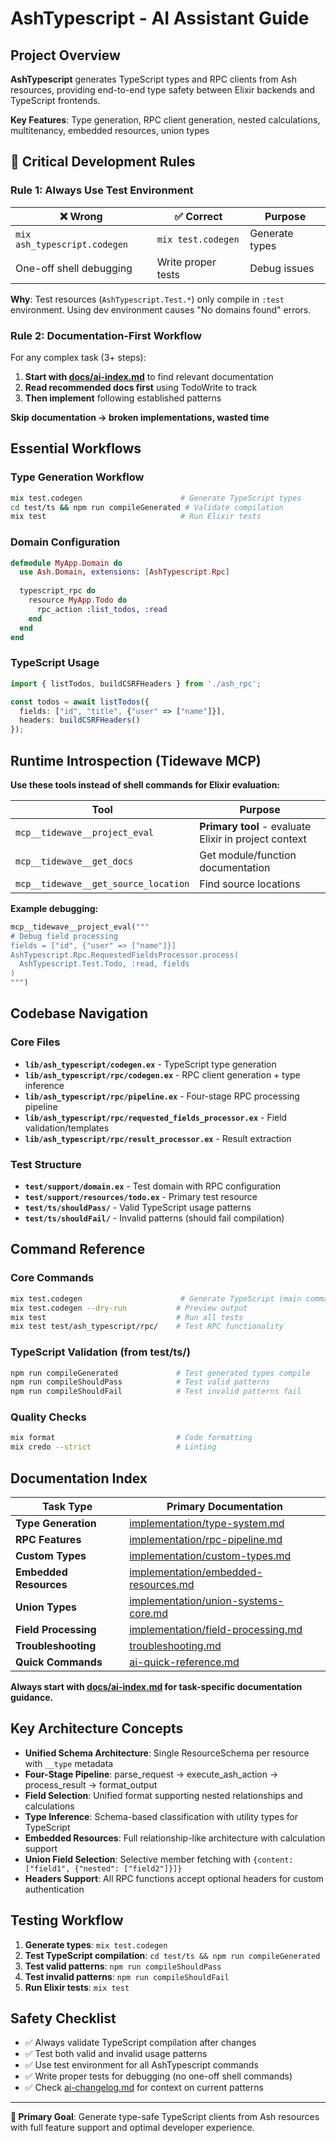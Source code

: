 # AshTypescript - AI Assistant Guide

## Project Overview

**AshTypescript** generates TypeScript types and RPC clients from Ash resources, providing end-to-end type safety between Elixir backends and TypeScript frontends.

**Key Features**: Type generation, RPC client generation, nested calculations, multitenancy, embedded resources, union types

## 🚨 Critical Development Rules

### Rule 1: Always Use Test Environment
| ❌ Wrong | ✅ Correct | Purpose |
|----------|------------|---------|
| `mix ash_typescript.codegen` | `mix test.codegen` | Generate types |
| One-off shell debugging | Write proper tests | Debug issues |

**Why**: Test resources (`AshTypescript.Test.*`) only compile in `:test` environment. Using dev environment causes "No domains found" errors.

### Rule 2: Documentation-First Workflow
For any complex task (3+ steps):
1. **Start with [docs/ai-index.md](docs/ai-index.md)** to find relevant documentation
2. **Read recommended docs first** using TodoWrite to track
3. **Then implement** following established patterns

**Skip documentation → broken implementations, wasted time**

## Essential Workflows

### Type Generation Workflow
```bash
mix test.codegen                      # Generate TypeScript types
cd test/ts && npm run compileGenerated # Validate compilation  
mix test                              # Run Elixir tests
```

### Domain Configuration
```elixir
defmodule MyApp.Domain do
  use Ash.Domain, extensions: [AshTypescript.Rpc]
  
  typescript_rpc do
    resource MyApp.Todo do
      rpc_action :list_todos, :read
    end
  end
end
```

### TypeScript Usage
```typescript
import { listTodos, buildCSRFHeaders } from './ash_rpc';

const todos = await listTodos({ 
  fields: ["id", "title", {"user" => ["name"]}],
  headers: buildCSRFHeaders()
});
```

## Runtime Introspection (Tidewave MCP)

**Use these tools instead of shell commands for Elixir evaluation:**

| Tool | Purpose |
|------|---------|
| `mcp__tidewave__project_eval` | **Primary tool** - evaluate Elixir in project context |
| `mcp__tidewave__get_docs` | Get module/function documentation |
| `mcp__tidewave__get_source_location` | Find source locations |

**Example debugging:**
```elixir
mcp__tidewave__project_eval("""
# Debug field processing
fields = ["id", {"user" => ["name"]}]
AshTypescript.Rpc.RequestedFieldsProcessor.process(
  AshTypescript.Test.Todo, :read, fields
)
""")
```

## Codebase Navigation

### Core Files
- **`lib/ash_typescript/codegen.ex`** - TypeScript type generation
- **`lib/ash_typescript/rpc/codegen.ex`** - RPC client generation + type inference
- **`lib/ash_typescript/rpc/pipeline.ex`** - Four-stage RPC processing pipeline
- **`lib/ash_typescript/rpc/requested_fields_processor.ex`** - Field validation/templates
- **`lib/ash_typescript/rpc/result_processor.ex`** - Result extraction

### Test Structure
- **`test/support/domain.ex`** - Test domain with RPC configuration
- **`test/support/resources/todo.ex`** - Primary test resource
- **`test/ts/shouldPass/`** - Valid TypeScript usage patterns
- **`test/ts/shouldFail/`** - Invalid patterns (should fail compilation)

## Command Reference

### Core Commands
```bash
mix test.codegen                      # Generate TypeScript (main command)
mix test.codegen --dry-run           # Preview output
mix test                             # Run all tests
mix test test/ash_typescript/rpc/    # Test RPC functionality
```

### TypeScript Validation (from test/ts/)
```bash
npm run compileGenerated             # Test generated types compile
npm run compileShouldPass            # Test valid patterns
npm run compileShouldFail            # Test invalid patterns fail
```

### Quality Checks
```bash
mix format                           # Code formatting
mix credo --strict                   # Linting
```

## Documentation Index

| Task Type | Primary Documentation |
|-----------|----------------------|
| **Type Generation** | [implementation/type-system.md](docs/implementation/type-system.md) |
| **RPC Features** | [implementation/rpc-pipeline.md](docs/implementation/rpc-pipeline.md) |
| **Custom Types** | [implementation/custom-types.md](docs/implementation/custom-types.md) |
| **Embedded Resources** | [implementation/embedded-resources.md](docs/implementation/embedded-resources.md) |
| **Union Types** | [implementation/union-systems-core.md](docs/implementation/union-systems-core.md) |
| **Field Processing** | [implementation/field-processing.md](docs/implementation/field-processing.md) |
| **Troubleshooting** | [troubleshooting.md](docs/troubleshooting.md) |
| **Quick Commands** | [ai-quick-reference.md](docs/ai-quick-reference.md) |

**Always start with [docs/ai-index.md](docs/ai-index.md) for task-specific documentation guidance.**

## Key Architecture Concepts

- **Unified Schema Architecture**: Single ResourceSchema per resource with `__type` metadata
- **Four-Stage Pipeline**: parse_request → execute_ash_action → process_result → format_output  
- **Field Selection**: Unified format supporting nested relationships and calculations
- **Type Inference**: Schema-based classification with utility types for TypeScript
- **Embedded Resources**: Full relationship-like architecture with calculation support
- **Union Field Selection**: Selective member fetching with `{content: ["field1", {"nested": ["field2"]}]}`
- **Headers Support**: All RPC functions accept optional headers for custom authentication

## Testing Workflow

1. **Generate types**: `mix test.codegen`
2. **Test TypeScript compilation**: `cd test/ts && npm run compileGenerated`
3. **Test valid patterns**: `npm run compileShouldPass`
4. **Test invalid patterns**: `npm run compileShouldFail` 
5. **Run Elixir tests**: `mix test`

## Safety Checklist

- ✅ Always validate TypeScript compilation after changes
- ✅ Test both valid and invalid usage patterns
- ✅ Use test environment for all AshTypescript commands
- ✅ Write proper tests for debugging (no one-off shell commands)
- ✅ Check [ai-changelog.md](docs/ai-changelog.md) for context on current patterns

---
**🎯 Primary Goal**: Generate type-safe TypeScript clients from Ash resources with full feature support and optimal developer experience.
